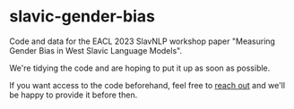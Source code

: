 # slavic-gender-bias


Code and data for the EACL 2023 SlavNLP workshop paper "Measuring Gender Bias in West Slavic Language Models".

We're tidying the code and are hoping to put it up as soon as possible.

If you want access to the code beforehand, feel free to [reach out](mailto:ks@di.ku.dk) and we'll be happy to provide it before then.
